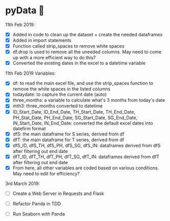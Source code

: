 # pyData :construction:

11th Feb 2019:
- [x] Added in code to clean up the dataset + create the needed dataframes
- [x] Added in import statements
- [x] Function called strip_spaces to remove white spaces
- [x] df.drop is used to remove all the uneeded columns. May need to come up with a more efficient way to do this?
- [x] Converted the existing dates in the excel to a datetime variable

11th Feb 2019 Variables:
- [x] df: to read the main excel file, and use the strip_spaces function to remove the white spaces in the listed columns
- [x] todaydate: to capture the current date (auto)
- [x] three_months: a variable to calculate what's 3 months from today's date
- [x] mth3: three_months converted to datetime
- [x] ID_Start_Date, ID_End_Date, TH_Start_Date, TH_End_Date, PH_Stat_Date, PH_End_Date, SG_Start_Date, SG_End_Date, IN_Start_Date, IN_End_Date: converted the default excel dates into datefirm format
- [x] dfS: the main dataframe for S series, derived from df
- [x] dfT: the main dataframe for T series, derived from df
- [x] dfS_ID, dfS_TH, dfS_PH, dfS_SG, dfS_IN: dataframes derived from dfS after filtering out end date
- [x] dfT_ID, dfT_TH, dfT_PH, dfT_SG, dfT_IN: dataframes derived from dfT after filtering out end date
- [x] From here, all other variables are coded based on various conditions. May need to edit for efficiency?

3rd March 2019: 
- [ ] Create a Web Server in Requests and Flask 
- [ ] Refactor Panda in TDD 
- [ ] Run Seaborn with Panda 

